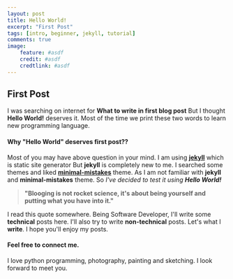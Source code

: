 ```yaml
---
layout: post
title: Hello World!
excerpt: "First Post"
tags: [intro, beginner, jekyll, tutorial]
comments: true
image:
    feature: #asdf
    credit: #asdf
    credtlink: #asdf
---
```


## First Post

I was searching on internet for **What to write in first blog post** But I thought **Hello World!** deserves it.
Most of the time we print these two words to learn new programming language.


#### Why "Hello World" deserves first post??
Most of you may have above question in your mind.
I am using [**jekyll**](http://jekyllrb.com) which is static site generator But **jekyll** is completely new to me.
I searched some themes and liked [**minimal-mistakes**](http://mmistakes.github.io/minimal-mistakes) theme.
As I am not familiar with **jekyll** and **minimal-mistakes** theme.
So *I've decided to test it using **Hello World!***


>**"Blooging is not rocket science, it's about being yourself and putting what you have into it."**

I read this quote somewhere. Being Software Developer, I'll write some **technical** posts here.
I'll also try to write **non-technical** posts. Let's what I **write**. I hope you'll enjoy my posts.

#### Feel free to connect me.

I love python programming, photography, painting and sketching.
I look forward to meet you.


